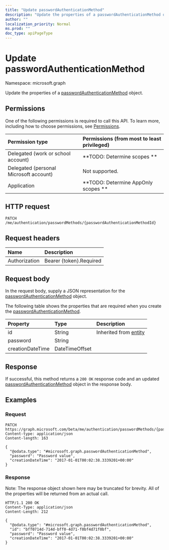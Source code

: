```yaml
---
title: "Update passwordAuthenticationMethod"
description: "Update the properties of a passwordAuthenticationMethod object."
author: ""
localization_priority: Normal
ms.prod: ""
doc_type: apiPageType
---
```


# Update passwordAuthenticationMethod

Namespace: microsoft.graph

Update the properties of a [passwordAuthenticationMethod](../resources/passwordauthenticationmethod.md) object.

## Permissions
One of the following permissions is required to call this API. To learn more, including how to choose permissions, see [Permissions](/concepts/permissions-reference.md).

|Permission type|Permissions (from most to least privileged)|
|:---|:---|
|Delegated (work or school account)|**TODO: Determine scopes **|
|Delegated (personal Microsoft account)|Not supported.|
|Application|**TODO: Determine AppOnly scopes **|

## HTTP request
<!-- {
  "blockType": "ignored"
}
-->
``` http
PATCH /me/authentication/passwordMethods/{passwordAuthenticationMethodId}
```

## Request headers
|Name|Description|
|:---|:---|
|Authorization|Bearer {token}.Required|

## Request body
In the request body, supply a JSON representation for the [passwordAuthenticationMethod](../resources/passwordauthenticationmethod.md) object.

The following table shows the properties that are required when you create the [passwordAuthenticationMethod](../resources/passwordauthenticationmethod.md).

|Property|Type|Description|
|:---|:---|:---|
|id|String| Inherited from [entity](../resources/entity.md)|
|password|String||
|creationDateTime|DateTimeOffset||



## Response
If successful, this method returns a `200 OK` response code and an updated [passwordAuthenticationMethod](../resources/passwordauthenticationmethod.md) object in the response body.

## Examples

### Request
<!-- {
  "blockType": "request",
  "name": "update_passwordauthenticationmethod"
}
-->
``` http
PATCH https://graph.microsoft.com/beta/me/authentication/passwordMethods/{passwordAuthenticationMethodId}
Content-type: application/json
Content-length: 163

{
  "@odata.type": "#microsoft.graph.passwordAuthenticationMethod",
  "password": "Password value",
  "creationDateTime": "2017-01-01T00:02:38.3339201+00:00"
}
```

### Response
Note: The response object shown here may be truncated for brevity. All of the properties will be returned from an actual call.
<!-- {
  "blockType": "response",
  "truncated": true
}
-->
``` http
HTTP/1.1 200 OK
Content-Type: application/json
Content-Length: 212

{
  "@odata.type": "#microsoft.graph.passwordAuthenticationMethod",
  "id": "bff0714d-714d-bff0-4d71-f0bf4d71f0bf",
  "password": "Password value",
  "creationDateTime": "2017-01-01T00:02:38.3339201+00:00"
}
```

